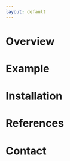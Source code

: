 ```yaml
---
layout: default
---
```



# [](#overview)Overview

# [](#example)Example

# [](#installation)Installation

# [](#references)References

# [](#contact)Contact



